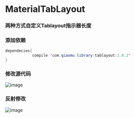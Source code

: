 # MaterialTabLayout
### 两种方式自定义Tablayout指示器长度
### 添加依赖
```java
dependecies{
            compile 'com.qiaomu.library:tablayout:1.0.2'
}
```

### 修改源代码

![image](https://github.com/mrme2014/MaterialTabLayout/raw/master/imgs/3.gif)

### 反射修改

![image](https://github.com/mrme2014/MaterialTabLayout/raw/master/imgs/4.gif)
